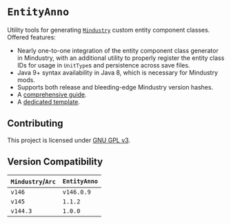 # `EntityAnno`
Utility tools for generating [`Mindustry`](https://github.com/Anuken/Mindustry)
custom entity component classes. Offered features:
- Nearly one-to-one integration of the entity component class generator in Mindustry,
  with an additional utility to properly register the entity class IDs for usage in
  `UnitType`s and persistence across save files.
- Java 9+ syntax availability in Java 8, which is necessary for Mindustry mods.
- Supports both release and bleeding-edge Mindustry version hashes.
- A [comprehensive guide](/USAGE.md).
- A [dedicated template](https://github.com/GlennFolker/MindustryModTemplate).

## Contributing
This project is licensed under [GNU GPL v3](/LICENSE).

## Version Compatibility
| `Mindustry`/`Arc` | `EntityAnno` |
|-------------------|--------------|
| `v146`            | `v146.0.9`   |
| `v145`            | `1.1.2`      |
| `v144.3`          | `1.0.0`      |
